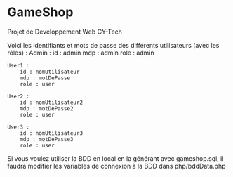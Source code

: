 # GameShop

Projet de Developpement Web CY-Tech

Voici les identifiants et mots de passe des différents utilisateurs (avec les rôles) :
    Admin :
        id : admin
        mdp : admin
        role : admin
    
    User1 :
        id : nomUtilisateur
        mdp : motDePasse
        role : user

    User2 :
        id : nomUtilisateur2
        mdp : motDePasse2
        role : user

    User3 :
        id : nomUtilisateur3
        mdp : motDePasse3
        role : user

Si vous voulez utiliser la BDD en local en la générant avec gameshop.sql, il faudra modifier les variables de connexion à la BDD dans php/bddData.php
